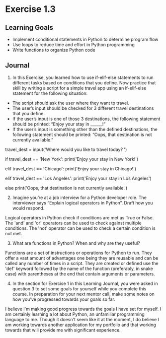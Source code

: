 # Exercise 1.3

## Learning Goals
- Implement conditional statements in Python to determine program flow
- Use loops to reduce time and effort in Python programming
- Write functions to organize Python code

## Journal
1. In this Exercise, you learned how to use if-elif-else statements to run different tasks based on conditions that you define. Now practice that skill by writing a script for a simple travel app using an if-elif-else statement for the following situation: 

- The script should ask the user where they want to travel. 
- The user’s input should be checked for 3 different travel destinations that you define. 
- If the user’s input is one of those 3 destinations, the following statement should be printed: “Enjoy your stay in ______!”
- If the user’s input is something other than the defined destinations, the following statement should be printed: “Oops, that destination is not currently available.”

travel_dest = input('Where would you like to travel today? ')

if travel_dest == 'New York':
    print('Enjoy your stay in New York!')

elif travel_dest == 'Chicago':
    print('Enjoy your stay in Chicago!')

elif travel_dest == 'Los Angeles':
    print('Enjoy your stay in Los Angeles')

else
    print('Oops, that destination is not currently available.')

2. Imagine you’re at a job interview for a Python developer role. The interviewer says “Explain logical operators in Python”. Draft how you would respond.

Logical operators in Python check if conditions are met as True or False. The 'and' and 'or' operators can be used to check against multiple conditions. The 'not' operator can be used to check a certain condition is not met.

3. What are functions in Python? When and why are they useful?

Functions are a set of instructions or operations for Python to run. They offer a vast amount of advantages one being they are reusable and can be called any number of times in a script. They are created or defined use the 'def' keyword followed by the name of the function (preferably, in snake case) with parentheses at the end that contain arguments or parameters.

4. In the section for Exercise 1 in this Learning Journal, you were asked in question 3 to set some goals for yourself while you complete this course.  In preparation for your next mentor call, make some notes on how you’ve progressed towards your goals so far.

I believe I'm making good progress towards the goals I have set for myself. I am certainly learning a lot about Python, an unfamiliar programming language to me. Though it doesn't seem like it at the moment, I do believe I am working towards another application for my portfolio and that working towards that will provide me with significant experience.